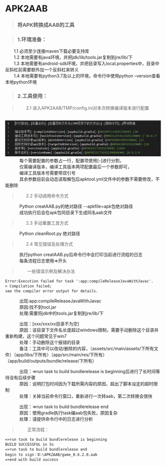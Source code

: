 # **APK2AAB**

>### 将APK转换成AAB的工具

>### 1.环境准备：  
&emsp;&emsp;1.1 必须至少连接maven下载必要支持库  
&emsp;&emsp;1.2 本地需要有java环境，并把jdk/lib/tools.jar复制到jre/lib/下  
&emsp;&emsp;1.3 本地需要有android-sdk环境，并把目录写入local.properties中，目录中反斜杠前需要额外加一个反斜杠来转义  
&emsp;&emsp;1.4	本地需要有python3.7及以上的环境，命令行中使用python –version查看本地python环境  

>### 2.工具使用：  

>&emsp;&emsp;2.1 进入APK2AAB/TMP/config.ini对本次转换编译版本进行配置  

&emsp;&emsp;![1](./MarkDownImage/1.png)  
&emsp;&emsp;&emsp; 每个需要配置的参数占一行，配置项使用[-]进行分割，  
&emsp;&emsp;&emsp; 仅需编译版本，编译工具版本两项配置最后一个参数即可，  
&emsp;&emsp;&emsp; 编译工具版本号需要带双引号  
&emsp;&emsp;&emsp; 其余参数目前会动态读取解包后apktool.yml文件中的参数不需要修改，不能删除  

>&emsp;&emsp;2.2 手动调用命令方式  

&emsp;&emsp;&emsp; Python creatAAB.py的绝对路径 --apkfile=apk包绝对路径  
&emsp;&emsp;&emsp; 成功执行后会在apk包同目录下生成同名aab文件  

>&emsp;&emsp;2.3 手动重置工具方式  

&emsp;&emsp;&emsp; Python cleanRoot.py 绝对路径  

>&emsp;&emsp;2.4 常见错误及处理方式  

&emsp;&emsp;&emsp; 执行python creatAAB.py后命令行中会打印当前进行流程的日志  
&emsp;&emsp;&emsp; 每条流程日志使用=>开头

>&emsp;&emsp; 一些错误示例及解决办法
~~~
Error:Execution failed for task ':app:compileReleaseJavaWithJavac'. 
> Compilation failed; 
see the compiler error output for details.
~~~
&emsp;&emsp;&emsp; 出现:app:compileReleaseJavaWithJavac  
&emsp;&emsp;&emsp; 原因:找不到tool.jar  
&emsp;&emsp;&emsp; 处理:需要将jdk中的tools.jar复制到jre/lib/下  

&emsp;&emsp;&emsp; 出现：[xxx/xxx/xx目录不为空]  
&emsp;&emsp;&emsp; 原因：该目录下文件名长度超过windows限制，需要手动删除这个目录并重新构建，这个问题常见于win7  
&emsp;&emsp;&emsp; 处理：手动删除这个报错的目录  
&emsp;&emsp;&emsp; 备注：工具中可以改动/删除的内容，（assets/src/main/assets/下所有文件）（app/libs/下所有）（app/src/main/res/下所有）（app/build/outputs/bundle/release/下所有）  

&emsp;&emsp;&emsp; 出现：=>run task to build bundlerelease is beginning后进行了长时间等待没有后续步骤  
&emsp;&emsp;&emsp; 原因：说明打包时间因为下载所需内容的原因，超出了脚本设定的超时限制  
&emsp;&emsp;&emsp; 处理：关掉当前命令行窗口，重新进行一次转aab，第二次转换会很快  


&emsp;&emsp;&emsp; 出现：=>run task to build bundlerelease end  
&emsp;&emsp;&emsp; 原因：使用gradle执行task编aab包失败，原因复杂  
&emsp;&emsp;&emsp; 处理：请提供命令行中的日志进行分析  


>&emsp;&emsp; 正常流程：
~~~
=>run task to build bundlerelease is beginning
BUILD SUCCESSFUL in 5s
=>run task to build bundlerelease end
begin to sign：D:\APK2AAB/game_0.6.2.0.aab
=>end with build success
~~~